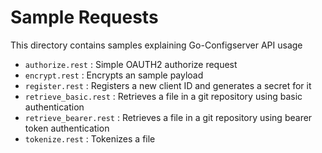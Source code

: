 # Sample Requests

This directory contains samples explaining Go-Configserver API usage

- `authorize.rest` : Simple OAUTH2 authorize request
- `encrypt.rest`  : Encrypts an sample payload
- `register.rest` : Registers a new client ID and generates a secret for it
- `retrieve_basic.rest` : Retrieves a file in a git repository using basic authentication
- `retrieve_bearer.rest` : Retrieves a file in a git repository using bearer token authentication
- `tokenize.rest` : Tokenizes a file